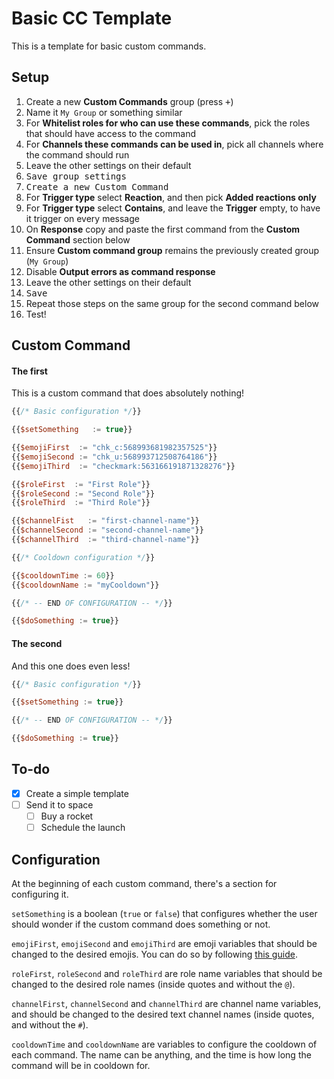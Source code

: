 # Basic CC Template

This is a template for basic custom commands.

## Setup

1. Create a new **Custom Commands** group (press <kbd><samp>+</samp></kbd>)
1. Name it `My Group` or something similar
1. For **Whitelist roles for who can use these commands**, pick the roles that should have access to the command
1. For **Channels these commands can be used in**, pick all channels where the command should run
1. Leave the other settings on their default
1. <kbd><samp>Save group settings</samp></kbd>
1. <kbd><samp>Create a new Custom Command</samp></kbd>
1. For **Trigger type** select **Reaction**, and then pick **Added reactions only**
1. For **Trigger type** select **Contains**, and leave the **Trigger** empty, to have it trigger on every message
1. On **Response** copy and paste the first command from the **Custom Command** section below
1. Ensure **Custom command group** remains the previously created group (`My Group`)
1. Disable **Output errors as command response**
1. Leave the other settings on their default
1. <kbd><samp>Save</samp></kbd>
1. Repeat those steps on the same group for the second command below
1. Test!

## Custom Command

#### The first

This is a custom command that does absolutely nothing!

```js
{{/* Basic configuration */}}

{{$setSomething   := true}}

{{$emojiFirst  := "chk_c:568993681982357525"}}
{{$emojiSecond := "chk_u:568993712508764186"}}
{{$emojiThird  := "checkmark:563166191871328276"}}

{{$roleFirst  := "First Role"}}
{{$roleSecond := "Second Role"}}
{{$roleThird  := "Third Role"}}

{{$channelFist   := "first-channel-name"}}
{{$channelSecond := "second-channel-name"}}
{{$channelThird  := "third-channel-name"}}

{{/* Cooldown configuration */}}

{{$cooldownTime := 60}}
{{$cooldownName := "myCooldown"}}

{{/* -- END OF CONFIGURATION -- */}}

{{$doSomething := true}}
```

#### The second

And this one does even less!

```js
{{/* Basic configuration */}}

{{$setSomething := true}}

{{/* -- END OF CONFIGURATION -- */}}

{{$doSomething := true}}
```

## To-do

- [x] Create a simple template
- [ ] Send it to space
  - [ ] Buy a rocket
  - [ ] Schedule the launch

## Configuration

At the beginning of each custom command, there's a section for configuring it.

`setSomething` is a boolean (`true` or `false`) that configures whether the user should wonder if the custom command does something or not.

`emojiFirst`, `emojiSecond` and `emojiThird` are emoji variables that should be changed to the desired emojis. You can do so by following [this guide](/emoji-instructions.md).

`roleFirst`, `roleSecond` and `roleThird` are role name variables that should be changed to the desired role names (inside quotes and without the `@`).

`channelFirst`, `channelSecond` and `channelThird` are channel name variables, and should be changed to the desired text channel names (inside quotes, and without the `#`).

`cooldownTime` and `cooldownName` are variables to configure the cooldown of each command. The name can be anything, and the time is how long the command will be in cooldown for.
